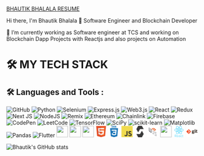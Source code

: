[BHAUTIK BHALALA RESUME](https://github.com/Bhautik-Bhalala/Bhautik-Bhalala/files/9989470/Bhautik.Bhalala.pdf)

Hi there, I'm Bhautik Bhalala 👋
Software Engineer and Blockchain Developer

🤖 I’m currently working as Software engineer at TCS and working on Blockchain Dapp Projects with Reactjs and also projects on Automation


# 🛠️ MY TECH STACK

## 🛠️ Languages and Tools :<br />
![GitHub](https://img.shields.io/badge/github-%23121011.svg?style=for-the-badge&logo=github&logoColor=white)
![Python](https://img.shields.io/badge/python-3670A0?style=for-the-badge&logo=python&logoColor=ffdd54)
![Selenium](https://img.shields.io/badge/-selenium-%43B02A?style=for-the-badge&logo=selenium&logoColor=white)
![Express.js](https://img.shields.io/badge/express.js-%23404d59.svg?style=for-the-badge&logo=express&logoColor=%2361DAFB)
![Web3.js](https://img.shields.io/badge/web3.js-F16822?style=for-the-badge&logo=web3.js&logoColor=white)
![React](https://img.shields.io/badge/react-%2320232a.svg?style=for-the-badge&logo=react&logoColor=%2361DAFB)
![Redux](https://img.shields.io/badge/redux-%23593d88.svg?style=for-the-badge&logo=redux&logoColor=white)
![Next JS](https://img.shields.io/badge/Next-black?style=for-the-badge&logo=next.js&logoColor=white)
![NodeJS](https://img.shields.io/badge/node.js-6DA55F?style=for-the-badge&logo=node.js&logoColor=white)
![Remix](https://img.shields.io/badge/remix-%23000.svg?style=for-the-badge&logo=remix&logoColor=white)
![Ethereum](https://img.shields.io/badge/Ethereum-3C3C3D?style=for-the-badge&logo=Ethereum&logoColor=white)
![Chainlink](https://img.shields.io/badge/Chainlink-375BD2?style=for-the-badge&logo=Chainlink&logoColor=white)
![Firebase](https://img.shields.io/badge/Firebase-039BE5?style=for-the-badge&logo=Firebase&logoColor=white)
![CodePen](https://img.shields.io/badge/Codepen-000000?style=for-the-badge&logo=codepen&logoColor=white)
![LeetCode](https://img.shields.io/badge/LeetCode-000000?style=for-the-badge&logo=LeetCode&logoColor=#d16c06)
![TensorFlow](https://img.shields.io/badge/TensorFlow-%23FF6F00.svg?style=for-the-badge&logo=TensorFlow&logoColor=white)
![SciPy](https://img.shields.io/badge/SciPy-%230C55A5.svg?style=for-the-badge&logo=scipy&logoColor=%white)
![scikit-learn](https://img.shields.io/badge/scikit--learn-%23F7931E.svg?style=for-the-badge&logo=scikit-learn&logoColor=white)
![Matplotlib](https://img.shields.io/badge/Matplotlib-%23ffffff.svg?style=for-the-badge&logo=Matplotlib&logoColor=black)
![Pandas](https://img.shields.io/badge/pandas-%23150458.svg?style=for-the-badge&logo=pandas&logoColor=white)
![Flutter](https://img.shields.io/badge/Flutter-%2302569B.svg?style=for-the-badge&logo=Flutter&logoColor=white)
<img src="https://camo.githubusercontent.com/4960c0dc3b19b0ca0689e707b678646af4124b6db276d8fea3f18e525aec0d9c/68747470733a2f2f7365656b6c6f676f2e636f6d2f696d616765732f542f74727566666c652d6c6f676f2d333537343534313731442d7365656b6c6f676f2e636f6d2e706e673f763d363337383037393537393230303030303030" width="30" height="30">
<img src="https://camo.githubusercontent.com/d70319ac2c816ab8bfa160416533097e3360b8afd08f920da37a4556ed77058c/68747470733a2f2f74727566666c6573756974652e6769746875622e696f2f67616e616368652f6173736574732f696d672f67616e616368652d6c6f676f2d6461726b2e737667" width="30" height="30">
<img src="https://user-images.githubusercontent.com/106370886/179420143-279b9ede-fe23-44cb-977b-11f107b1f90a.png" width="30" height="30">
<img src="https://github.com/devicons/devicon/raw/master/icons/html5/html5-original.svg" width="30" height="30">
<img src="https://github.com/devicons/devicon/raw/master/icons/css3/css3-plain-wordmark.svg" width="30" height="30">
<img src="https://github.com/devicons/devicon/raw/master/icons/javascript/javascript-original.svg" width="30" height="30">
<img src="https://github.com/devicons/devicon/raw/master/icons/solidity/solidity-plain.svg" width="30" height="30">
<img src="https://github.com/ChainSafe/web3.js/raw/1.x/assets/logo/web3js.jpg" width="30" height="30">
<img src="https://camo.githubusercontent.com/87bf91e14c64da1b59d1aa40426f1f1e5065bde2cab938addd86a9cbd860bcac/68747470733a2f2f6269742e6c792f33494272504967" width="30" height="30">
<img src="https://github.com/devicons/devicon/raw/master/icons/react/react-original-wordmark.svg" width="30" height="30">
<img src="https://github.com/devicons/devicon/raw/master/icons/git/git-original-wordmark.svg" width="30" height="30">


![Bhautik's GitHub stats](https://github-readme-stats.vercel.app/api?username=Bhautik-Bhalala&show_icons=true&theme=transparent)


